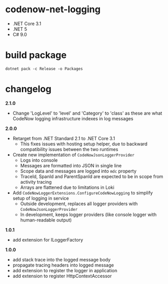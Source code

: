 # codenow-net-logging
* .NET Core 3.1
* .NET 5 
* C# 9.0


# build package

`dotnet pack -c Release -o Packages`


# changelog
**2.1.0**
- Change 'LogLevel' to 'level' and 'Category' to 'class' as these are what CodeNow logging infrastructure indexes in log messages 

**2.0.0**
- Retarget from .NET Standard 2.1 to .NET Core 3.1 
    - This fixes issues with hosting setup helper, due to backward compatibility issues between the two runtimes
- Create new implementation of `CodeNowJsonLoggerProvider` 
    - Logs into console
    - Messages are formatted into JSON in single line
    - Scope data and messages are logged into `mdc` property
    - TraceId, SpanId and ParentSpanId are expected to be in scope from activity tracing
    - Arrays are flattened due to limitations in Loki
- Add `CodeNowLoggerExtensions.ConfigureCodeNowLogging` to simplify setup of logging in service
    - Outside development, replaces all logger providers with `CodeNowJsonLoggerProvider`
    - In development, keeps logger providers (like console logger with human-readable output)

**1.0.1**
- add extension for ILoggerFactory

**1.0.0**
- add stack trace into the logged message body
- propagate tracing headers into logged message
- add extension to register the logger in application
- add extension to register HttpContextAccessor 